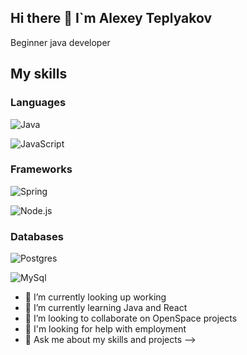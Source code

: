 ## Hi there 👋 I`m Alexey Teplyakov

Beginner java developer

## My skills

### Languages
![Java](https://camo.githubusercontent.com/c337f25b95f53e993f18d8bd934183b86cf09dc9beb74f76ea9e0b56dd58579f/68747470733a2f2f696d672e736869656c64732e696f2f62616467652f2d4a6176612d3061306130613f7374796c653d666f722d7468652d6261646765266c6f676f3d4f70656e4a444b)

![JavaScript](https://camo.githubusercontent.com/7f71c0c321e92ed2113389a53705b0ab2a08211cc2bfaa64baabe1dc694ed779/68747470733a2f2f696d672e736869656c64732e696f2f62616467652f2d6a6176617363726970742d3061306130613f7374796c653d666f722d7468652d6261646765266c6f676f3d6a617661736372697074)


### Frameworks

![Spring](https://camo.githubusercontent.com/8efcd075daadb2b380be9fa7b31dc8b73cf891d97a050bcf727d6acccfd56d7b/68747470733a2f2f696d672e736869656c64732e696f2f62616467652f2d537072696e672d3061306130613f7374796c653d666f722d7468652d6261646765266c6f676f3d537072696e67)

![Node.js](https://camo.githubusercontent.com/864e4ffdef312cb887c2c068644ec29b8b0bdca57e55a94e41b7d1a306b8dfab/68747470733a2f2f696d672e736869656c64732e696f2f62616467652f2d6e6f64652e6a732d3061306130613f7374796c653d666f722d7468652d6261646765266c6f676f3d6e6f6465646f746a73)

### Databases

![Postgres](https://camo.githubusercontent.com/a9cd60b2fb5859e6fa4c68996c37117a24c3b821f28e377b40a8fa5f3655a191/68747470733a2f2f696d672e736869656c64732e696f2f62616467652f2d506f737467726553514c2d3061306130613f7374796c653d666f722d7468652d6261646765266c6f676f3d706f737467726573716c)

![MySql](https://camo.githubusercontent.com/c4bf9745491c74160e5b2d42904fc9120abe7f339d7add0d67577fffb367e0f7/68747470733a2f2f696d672e736869656c64732e696f2f62616467652f2d4d7953514c2d3061306130613f7374796c653d666f722d7468652d6261646765266c6f676f3d4d7953514c)

- 🔭 I’m currently looking up working
- 🌱 I’m currently learning Java and React
- 👯 I’m looking to collaborate on OpenSpace projects
- 🤔 I'm looking for help with employment 
- 💬 Ask me about my skills and projects
-->
